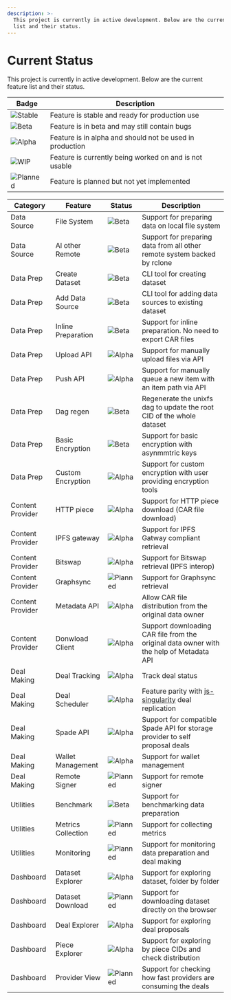 ```yaml
---
description: >-
  This project is currently in active development. Below are the current feature
  list and their status.
---
```


# Current Status

This project is currently in active development. Below are the current feature list and their status.

| Badge | Description |
|---|---|
| ![Stable](https://img.shields.io/badge/-Stable-brightgreen) | Feature is stable and ready for production use |
| ![Beta](https://img.shields.io/badge/-Beta-blue) | Feature is in beta and may still contain bugs |
| ![Alpha](https://img.shields.io/badge/-Alpha-orange) | Feature is in alpha and should not be used in production |
| ![WIP](https://img.shields.io/badge/-WIP-yellow) | Feature is currently being worked on and is not usable |
| ![Planned](https://img.shields.io/badge/-Planned-lightgrey) | Feature is planned but not yet implemented |

| Category | Feature            | Status                                                      | Description                                                                                                                  |
| --- |--------------------|-------------------------------------------------------------|------------------------------------------------------------------------------------------------------------------------------|
| Data Source | File System        | ![Beta](https://img.shields.io/badge/-Beta-blue)        | Support for preparing data on local file system                                                                              |
| Data Source | Al other Remote    | ![Beta](https://img.shields.io/badge/-Beta-blue)        | Support for preparing data from all other remote system backed by rclone                                                     |
| Data Prep | Create Dataset     | ![Beta](https://img.shields.io/badge/-Beta-blue)            | CLI tool for creating dataset                                                                                                |
| Data Prep | Add Data Source    | ![Beta](https://img.shields.io/badge/-Beta-blue)            | CLI tool for adding data sources to existing dataset                                                                         |
| Data Prep | Inline Preparation | ![Beta](https://img.shields.io/badge/-Beta-blue)       | Support for inline preparation. No need to export CAR files                                                                  |
| Data Prep | Upload API         | ![Alpha](https://img.shields.io/badge/-Alpha-orange)            | Support for manually upload files via API                                                                                    |
| Data Prep | Push API           | ![Alpha](https://img.shields.io/badge/-Alpha-orange)            | Support for manually queue a new item with an item path via API                                                              |
| Data Prep | Dag regen          | ![Beta](https://img.shields.io/badge/-Beta-blue) | Regenerate the unixfs dag to update the root CID of the whole dataset                                                        |
| Data Prep | Basic Encryption   | ![Beta](https://img.shields.io/badge/-Beta-blue) | Support for basic encryption with asynmmtric keys                                                                            |
| Data Prep | Custom Encryption  | ![Alpha](https://img.shields.io/badge/-Alpha-orange) | Support for custom encryption with user providing encryption tools                                                           |
| Content Provider | HTTP piece         | ![Alpha](https://img.shields.io/badge/-Alpha-orange)            | Support for HTTP piece download (CAR file download)                                                                          |
| Content Provider | IPFS gateway       | ![Alpha](https://img.shields.io/badge/-Alpha-orange) | Support for IPFS Gatway compliant retrieval                                                                                  |
| Content Provider | Bitswap            | ![Alpha](https://img.shields.io/badge/-Alpha-orange) | Support for Bitswap retrieval (IPFS interop)                                                                                 |
| Content Provider | Graphsync          | ![Planned](https://img.shields.io/badge/-Planned-lightgrey) | Support for Graphsync retrieval                                                                                              |
| Content Provider | Metadata API       | ![Alpha](https://img.shields.io/badge/-Alpha-orange) | Allow CAR file distribution from the original data owner                                                                     |
| Content Provider | Donwload Client    | ![Alpha](https://img.shields.io/badge/-Alpha-orange) | Support downloading CAR file from the original data owner with the help of Metadata API                                      |
| Deal Making | Deal Tracking      | ![Alpha](https://img.shields.io/badge/-Alpha-orange) | Track deal status                                                                                                            |
| Deal Making | Deal Scheduler     | ![Alpha](https://img.shields.io/badge/-Alpha-orange) | Feature parity with [js-singularity](https://github.com/tech-greedy/singularity/tree/main#deal-replication) deal replication |
| Deal Making | Spade API          | ![Alpha](https://img.shields.io/badge/-Alpha-orange) | Support for compatible Spade API for storage provider to self proposal deals                                                 |
| Deal Making | Wallet Management  | ![Alpha](https://img.shields.io/badge/-Alpha-orange) | Support for wallet management                                                                                                |
| Deal Making | Remote Signer      | ![Planned](https://img.shields.io/badge/-Planned-lightgrey) | Support for remote signer                                                                                                    |
| Utilities | Benchmark          | ![Beta](https://img.shields.io/badge/-Beta-blue)  | Support for benchmarking data preparation                                                                                    |
| Utilities | Metrics Collection | ![Planned](https://img.shields.io/badge/-Planned-lightgrey)  | Support for collecting metrics                                                                                               |
| Utilities | Monitoring         | ![Planned](https://img.shields.io/badge/-Planned-lightgrey) | Support for monitoring data preparation and deal making                                                                      |
| Dashboard | Dataset Explorer   | ![Alpha](https://img.shields.io/badge/-Alpha-orange) | Support for exploring dataset, folder by folder                                                                              |
| Dashboard | Dataset Download   | ![Planned](https://img.shields.io/badge/-Planned-lightgrey) | Support for downloading dataset directly on the browser                                                                      |
| Dashboard | Deal Explorer      | ![Alpha](https://img.shields.io/badge/-Alpha-orange) | Support for exploring deal proposals                                                                                         |
| Dashboard | Piece Explorer     | ![Alpha](https://img.shields.io/badge/-Alpha-orange) | Support for exploring by piece CIDs and check distribution                                                                   |
| Dashboard | Provider View      | ![Planned](https://img.shields.io/badge/-Planned-lightgrey) | Support for checking how fast providers are consuming the deals                                                              |
